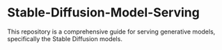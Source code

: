 # Stable-Diffusion-Model-Serving
This repository is a comprehensive guide for serving generative models, specifically the Stable Diffusion models.
